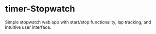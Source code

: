 # timer-Stopwatch
Simple stopwatch web app with start/stop functionality, lap tracking, and intuitive user interface.
